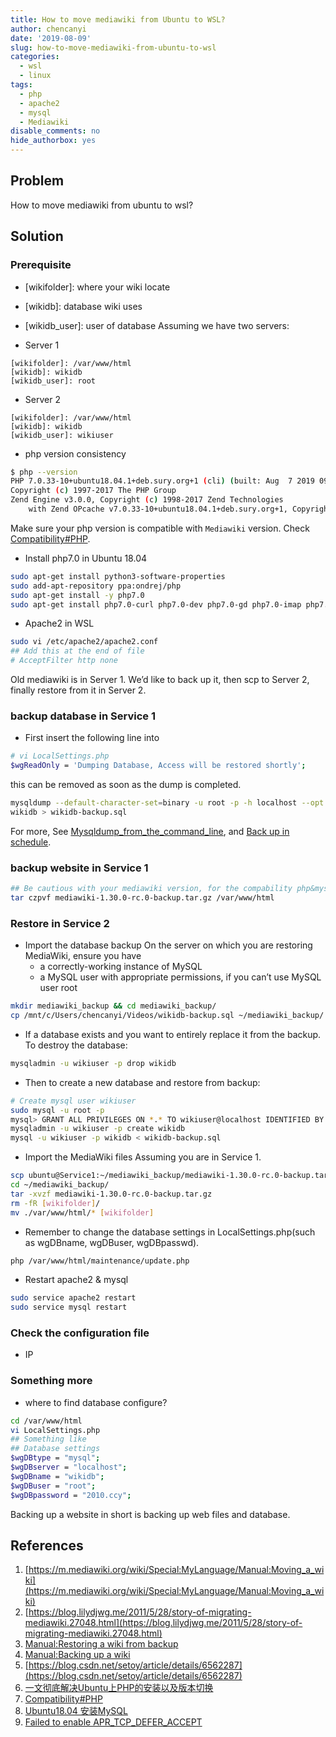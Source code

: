 ```yaml
---
title: How to move mediawiki from Ubuntu to WSL?
author: chencanyi
date: '2019-08-09'
slug: how-to-move-mediawiki-from-ubuntu-to-wsl
categories:
  - wsl
  - linux
tags:
  - php
  - apache2
  - mysql
  - Mediawiki
disable_comments: no
hide_authorbox: yes
---
```


## Problem
How to move mediawiki from ubuntu to wsl?
## Solution
### Prerequisite

* [wikifolder]: where your wiki locate
* [wikidb]: database wiki uses
* [wikidb_user]: user of database
Assuming we have two servers:

* Server 1
```
[wikifolder]: /var/www/html
[wikidb]: wikidb
[wikidb_user]: root
```
* Server 2
```
[wikifolder]: /var/www/html
[wikidb]: wikidb
[wikidb_user]: wikiuser
```
* php version consistency
```bash
$ php --version                                                  
PHP 7.0.33-10+ubuntu18.04.1+deb.sury.org+1 (cli) (built: Aug  7 2019 09:51:13) ( NTS )                                            
Copyright (c) 1997-2017 The PHP Group                            
Zend Engine v3.0.0, Copyright (c) 1998-2017 Zend Technologies        
    with Zend OPcache v7.0.33-10+ubuntu18.04.1+deb.sury.org+1, Copyright (c) 1999-2017, by Zend Technologies             
```
Make sure your php version is compatible with `Mediawiki` version. Check [Compatibility#PHP](https://www.mediawiki.org/wiki/Compatibility#PHP).

* Install php7.0 in Ubuntu 18.04
```bash 
sudo apt-get install python3-software-properties
sudo add-apt-repository ppa:ondrej/php
sudo apt-get install -y php7.0
sudo apt-get install php7.0-curl php7.0-dev php7.0-gd php7.0-imap php7.0-intl php7.0-mbstring php7.0-mysql php7.0-xml php7.0-zip
```
* Apache2 in WSL
```bash
sudo vi /etc/apache2/apache2.conf
## Add this at the end of file
# AcceptFilter http none
```
Old mediawiki is in Server 1. We’d like to back up it, then scp to Server 2, finally restore from it in Server 2. 
### backup database in Service 1
* First insert the following line into
```bash
# vi LocalSettings.php
$wgReadOnly = 'Dumping Database, Access will be restored shortly';
```
this can be removed as soon as the dump is completed.
```bash
mysqldump --default-character-set=binary -u root -p -h localhost --opt 
wikidb > wikidb-backup.sql
```
For more, See [Mysqldump_from_the_command_line](https://m.mediawiki.org/wiki/Special:MyLanguage/Manual:Backing_up_a_wiki#Mysqldump_from_the_command_line), and [Back up in schedule](https://m.mediawiki.org/wiki/Special:MyLanguage/Manual:Backing_up_a_wiki).

### backup website in Service 1
```bash
## Be cautious with your mediawiki version, for the compability php&mysql.
tar czpvf mediawiki-1.30.0-rc.0-backup.tar.gz /var/www/html
```
### Restore in Service 2
* Import the database backup
On the server on which you are restoring MediaWiki, ensure you have
	* a correctly-working instance of MySQL
	* a MySQL user with appropriate permissions, if you can’t use MySQL user root
```bash
mkdir mediawiki_backup && cd mediawiki_backup/
cp /mnt/c/Users/chencanyi/Videos/wikidb-backup.sql ~/mediawiki_backup/ # or you can use scp
```
* If a database exists and you want to entirely replace it from the backup. To destroy the database:
```bash
mysqladmin -u wikiuser -p drop wikidb
```
* Then to create a new database and restore from backup:

```bash
# Create mysql user wikiuser
sudo mysql -u root -p
mysql> GRANT ALL PRIVILEGES ON *.* TO wikiuser@localhost IDENTIFIED BY "2010.ccy";
mysqladmin -u wikiuser -p create wikidb
mysql -u wikiuser -p wikidb < wikidb-backup.sql
```
* Import the MediaWiki files
Assuming you are in Service 1.
```bash
scp ubuntu@Service1:~/mediawiki_backup/mediawiki-1.30.0-rc.0-backup.tar.gz ~/mediawiki_backup/
cd ~/mediawiki_backup/
tar -xvzf mediawiki-1.30.0-rc.0-backup.tar.gz
rm -fR [wikifolder]/
mv ./var/www/html/* [wikifolder]
```
* Remember to change the database settings in LocalSettings.php(such as wgDBname, wgDBuser, wgDBpasswd).
```bash
php /var/www/html/maintenance/update.php
```
* Restart apache2 & mysql
```bash
sudo service apache2 restart
sudo service mysql restart
```
### Check the configuration file
* IP

### Something more
* where to find database configure?
```bash
cd /var/www/html
vi LocalSettings.php
## Something like
## Database settings
$wgDBtype = "mysql";
$wgDBserver = "localhost";
$wgDBname = "wikidb";
$wgDBuser = "root";
$wgDBpassword = "2010.ccy";
```
Backing up a website in short is backing up web files and database.
## References
1. [https://m.mediawiki.org/wiki/Special:MyLanguage/Manual:Moving_a_wiki](https://m.mediawiki.org/wiki/Special:MyLanguage/Manual:Moving_a_wiki)
2. [https://blog.lilydjwg.me/2011/5/28/story-of-migrating-mediawiki.27048.html](https://blog.lilydjwg.me/2011/5/28/story-of-migrating-mediawiki.27048.html)
3. [Manual:Restoring a wiki from backup](https://m.mediawiki.org/wiki/Special:MyLanguage/Manual:Restoring_a_wiki_from_backup)
4. [Manual:Backing up a wiki](https://m.mediawiki.org/wiki/Special:MyLanguage/Manual:Backing_up_a_wiki#Running_mysqldump_with_Cron)
5. [https://blog.csdn.net/setoy/article/details/6562287](https://blog.csdn.net/setoy/article/details/6562287)
6. [一文彻底解决Ubuntu上PHP的安装以及版本切换](https://www.cnblogs.com/feiffy/p/8660737.html)
7. [Compatibility#PHP](https://www.mediawiki.org/wiki/Compatibility#PHP)
8. [Ubuntu18.04 安装MySQL](https://blog.csdn.net/weixx3/article/details/80782479)
9. [Failed to enable APR_TCP_DEFER_ACCEPT](https://blog.csdn.net/Allen_xiaofei/article/details/79839719)


